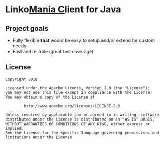 # Linko[Mania C](https://github.com/cr3ativ3/Maniac)lient for Java


## Project goals

* Fully flexible __that__ would be easy to setup and/or extend for custom needs
* Fast and reliable (great test coverage)

## License

    Copyright 2018
    
    Licensed under the Apache License, Version 2.0 (the "License");
    you may not use this file except in compliance with the License.
    You may obtain a copy of the License at

            http://www.apache.org/licenses/LICENSE-2.0

    Unless required by applicable law or agreed to in writing, software
    distributed under the License is distributed on an "AS IS" BASIS,
    WITHOUT WARRANTIES OR CONDITIONS OF ANY KIND, either express or implied.
    See the License for the specific language governing permissions and
    limitations under the License.
